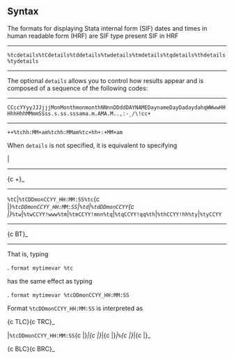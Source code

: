 ## Syntax

The formats for displaying Stata internal form (SIF) dates and times in
human readable form (HRF) are SIF type present SIF in HRF

------------------------------------------------------------------------

`%tcdetails%tCdetails%tddetails%twdetails%tmdetails%tqdetails%thdetails%tydetails`

------------------------------------------------------------------------

The optional `details` allows you to control how results appear and is
composed of a sequence of the following codes:

------------------------------------------------------------------------

`CCccYYyyJJJjjjMonMonthmonmonthNNnnDDddDAYNAMEDaynameDayDadaydahqWWwwHHHhhHhhMMmmSSss.s.ss.sssama.m.AMA.M..,:-_/\!cc+`

------------------------------------------------------------------------

`++%tchh:MM+am%tchh:MMam%tc+hh+:+MM+am`

When `details` is not specified, it is equivalent to specifying

|

------------------------------------------------------------------------

<span options="+">{c +}_

------------------------------------------------------------------------

`%tC`|`%tCDDmonCCYY_HH:MM:SS%tc`<span
options="|">{c \|}_`%tcDDmonCCYY_HH:MM:SS`|`%td`|`%tdDDmonCCYY`<span
options="|">{c \|}_`%tw`|`%twCCYY!www%tm`|`%tmCCYY!mnn%tq`|`%tqCCYY!qq%th`|`%thCCYY!hh%ty`|`%tyCCYY`

------------------------------------------------------------------------

<span options="BT">{c BT}_

------------------------------------------------------------------------

That is, typing

. `format mytimevar %tc`

has the same effect as typing

. `format mytimevar %tcDDmonCCYY_HH:MM:SS`

Format `%tcDDmonCCYY_HH:MM:SS` is interpreted as

<span options="TLC">{c TLC}_<span options="63">_<span
options="TRC">{c TRC}_

|`%tcDDmonCCYY_HH:MM:SS`<span
options="|">{c \|}_|<span
options="|">{c \|}_|<span
options="|">{c \|}_|`%`<span
options="|">{c \|}_|<span
options="|">{c \|}_

<span options="BLC">{c BLC}_<span options="63">_<span
options="BRC">{c BRC}_
